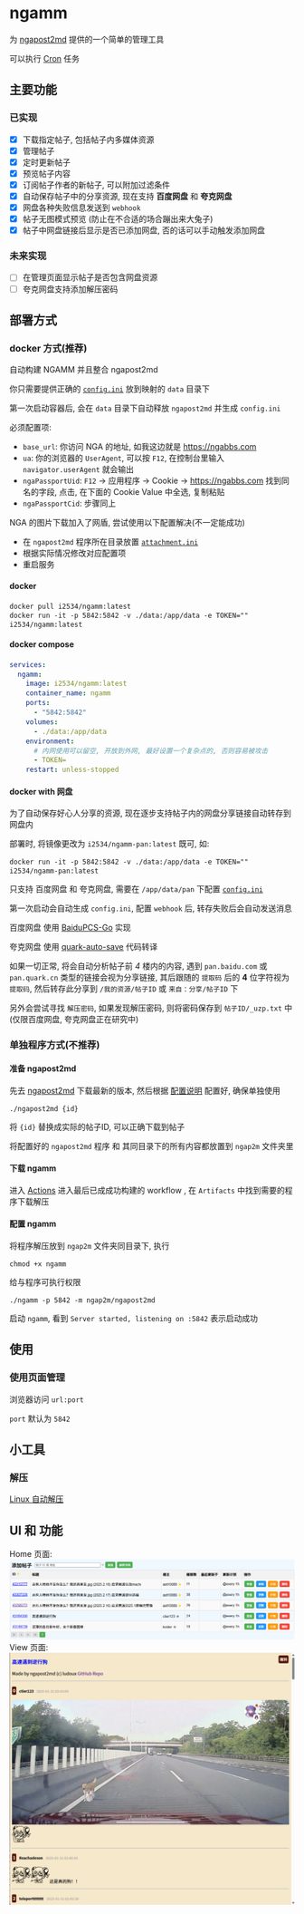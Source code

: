 # ngamm
为 [ngapost2md](https://github.com/ludoux/ngapost2md) 提供的一个简单的管理工具

可以执行 [Cron](https://godoc.org/github.com/robfig/cron) 任务

## 主要功能
### 已实现
- [x] 下载指定帖子, 包括帖子内多媒体资源
- [x] 管理帖子
- [x] 定时更新帖子
- [x] 预览帖子内容
- [x] 订阅帖子作者的新帖子, 可以附加过滤条件
- [x] 自动保存帖子中的分享资源, 现在支持 **百度网盘** 和 **夸克网盘**
- [x] 网盘各种失败信息发送到 `webhook`
- [x] 帖子无图模式预览 (防止在不合适的场合蹦出来大兔子)
- [x] 帖子中网盘链接后显示是否已添加网盘, 否的话可以手动触发添加网盘
### 未来实现
- [ ] 在管理页面显示帖子是否包含网盘资源
- [ ] 夸克网盘支持添加解压密码

## 部署方式
### docker 方式(推荐)

自动构建 NGAMM 并且整合 ngapost2md

你只需要提供正确的 [`config.ini`](https://github.com/ludoux/ngapost2md) 放到映射的 `data` 目录下

第一次启动容器后, 会在 `data` 目录下自动释放 `ngapost2md` 并生成 `config.ini`

必须配置项:
* `base_url`: 你访问 NGA 的地址, 如我这边就是 https://ngabbs.com
* `ua`: 你的浏览器的 `UserAgent`, 可以按 `F12`, 在控制台里输入 `navigator.userAgent` 就会输出
* `ngaPassportUid`: `F12` -> 应用程序 -> Cookie -> https://ngabbs.com
找到同名的字段, 点击, 在下面的 Cookie Value 中全选, 复制粘贴
* `ngaPassportCid`: 步骤同上


NGA 的图片下载加入了网盾, 尝试使用以下配置解决(不一定能成功)

* 在 `ngapost2md` 程序所在目录放置 [`attachment.ini`](./assets/attachment.ini)
* 根据实际情况修改对应配置项
* 重启服务

#### docker

```shell
docker pull i2534/ngamm:latest
docker run -it -p 5842:5842 -v ./data:/app/data -e TOKEN="" i2534/ngamm:latest
```

#### docker compose
```yaml
services:
  ngamm:
    image: i2534/ngamm:latest
    container_name: ngamm
    ports:
      - "5842:5842"
    volumes:
      - ./data:/app/data
    environment:
      # 内网使用可以留空, 开放到外网, 最好设置一个复杂点的, 否则容易被攻击
      - TOKEN=
    restart: unless-stopped
```

#### docker with 网盘
为了自动保存好心人分享的资源, 现在逐步支持帖子内的网盘分享链接自动转存到网盘内

部署时, 将镜像更改为 `i2534/ngamm-pan:latest` 既可, 如: 
```shell
docker run -it -p 5842:5842 -v ./data:/app/data -e TOKEN="" i2534/ngamm-pan:latest
```

只支持 百度网盘 和 夸克网盘, 需要在 `/app/data/pan` 下配置 [`config.ini`](./assets/pan-config.ini)

第一次启动会自动生成 `config.ini`, 配置 `webhook` 后, 转存失败后会自动发送消息

百度网盘 使用 [BaiduPCS-Go](https://github.com/qjfoidnh/BaiduPCS-Go) 实现

夸克网盘 使用 [quark-auto-save](https://github.com/Cp0204/quark-auto-save/blob/main/quark_auto_save.py) 代码转译

如果一切正常, 将会自动分析帖子前 *4* 楼内的内容, 遇到 `pan.baidu.com` 或 `pan.quark.cn` 类型的链接会视为分享链接, 其后跟随的 `提取码` 后的 **4** 位字符视为 `提取码`, 然后转存此分享到 `/我的资源/帖子ID` 或 `来自：分享/帖子ID` 下

另外会尝试寻找 `解压密码`, 如果发现解压密码, 则将密码保存到 `帖子ID/_uzp.txt` 中 (仅限百度网盘, 夸克网盘正在研究中)

### 单独程序方式(不推荐)
#### 准备 ngapost2md

先去 [ngapost2md](https://github.com/ludoux/ngapost2md) 下载最新的版本, 然后根据 [配置说明](https://github.com/ludoux/ngapost2md) 配置好, 确保单独使用 
```
./ngapost2md {id}
```
将 `{id}` 替换成实际的帖子ID, 可以正确下载到帖子

将配置好的 `ngapost2md` 程序 和 其同目录下的所有内容都放置到 `ngap2m` 文件夹里

#### 下载 ngamm

进入 [Actions](https://github.com/i2534/ngamm/actions/workflows/build.yml)
进入最后已成成功构建的 workflow , 在 `Artifacts` 中找到需要的程序下载解压

#### 配置 ngamm

将程序解压放到 `ngap2m` 文件夹同目录下, 执行
```
chmod +x ngamm
```
给与程序可执行权限

```
./ngamm -p 5842 -m ngap2m/ngapost2md
```
启动 `ngamm`, 看到 `Server started, listening on :5842` 表示启动成功

## 使用

### 使用页面管理

浏览器访问 `url:port`

`port` 默认为 `5842`

## 小工具
### 解压
[Linux 自动解压](./assets/unzip.sh)

## UI 和 功能
Home 页面:
![Home 截图](./assets/ui_home.png)
View 页面:
![View 截图](./assets/ui_view.png)